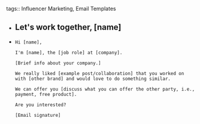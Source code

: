 tags:: Influencer Marketing, Email Templates

- ## Let's work together, [name]
- ```
  Hi [name],
  
  I'm [name], the [job role] at [company].
  
  [Brief info about your company.]
  
  We really liked [example post/collaboration] that you worked on with [other brand] and would love to do something similar. 
  
  We can offer you [discuss what you can offer the other party, i.e., payment, free product].
  
  Are you interested?
  
  [Email signature]
  ```